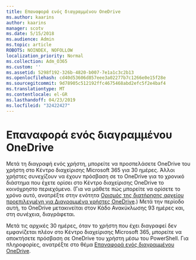 ```yaml
---
title: Επαναφορά ενός διαγραμμένου OneDrive
ms.author: kaarins
author: kaarins
manager: scotv
ms.date: 5/15/2018
ms.audience: Admin
ms.topic: article
ROBOTS: NOINDEX, NOFOLLOW
localization_priority: Normal
ms.collection: Adm_O365
ms.custom: ''
ms.assetid: 5298f192-326b-4820-b007-7e1a1c3c2b13
ms.openlocfilehash: cd40d53606d857eee3a02277b7c1266e0e15f28e
ms.sourcegitcommit: 9d78905c512192ffc4675468abd2efc5f2e4baf4
ms.translationtype: MT
ms.contentlocale: el-GR
ms.lasthandoff: 04/23/2019
ms.locfileid: "32422427"
---
```

# <a name="restore-a-deleted-onedrive"></a>Επαναφορά ενός διαγραμμένου OneDrive

Μετά τη διαγραφή ενός χρήστη, μπορείτε να προσπελάσετε OneDrive του χρήστη στο Κέντρο διαχείρισης Microsoft 365 για 30 ημέρες. Άλλοι χρήστες συνεχίζουν να έχουν πρόσβαση σε το OneDrive για το χρονικό διάστημα που έχετε ορίσει στο Κέντρο διαχείρισης OneDrive το κοινόχρηστο περιεχόμενο. (Για να μάθετε πώς μπορείτε να ορίσετε το χρόνο αυτό, ανατρέξτε στην ενότητα [Ορισμός της διατήρησης αρχείου προεπιλεγμένη για Διαγραμμένα χρήστες OneDrive](https://go.microsoft.com/fwlink/?linkid=874267).) Μετά την περίοδο αυτή, το OneDrive μετακινείται στον Κάδο Ανακύκλωσης 93 ημέρες και, στη συνέχεια, διαγράφεται.
  
Μετά τις αρχικές 30 ημέρες, όταν το χρήστη που έχει διαγραφεί δεν εμφανίζεται πλέον στο Κέντρο διαχείρισης Microsoft 365, μπορείτε να αποκτήσετε πρόσβαση σε OneDrive του χρήστη μέσω του PowerShell. Για πληροφορίες, ανατρέξτε στο θέμα [Επαναφορά ενός διαγραμμένου OneDrive](https://go.microsoft.com/fwlink/?linkid=874269).
  

